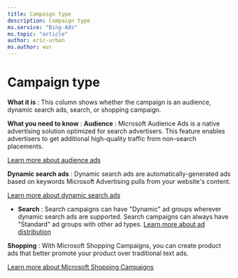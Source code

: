 ```yaml
---
title: Campaign type
description: Campaign type
ms.service: "Bing-Ads"
ms.topic: "article"
author: eric-urban
ms.author: eur
---
```


# Campaign type

**What it is** : This column shows whether the campaign is an audience, dynamic search ads, search, or shopping campaign.

**What you need to know** :
**Audience** : Microsoft Audience Ads is a native advertising solution optimized for search advertisers. This feature enables advertisers to get additional high-quality traffic from non-search placements.

[Learn more about audience ads](../hlp_BA_CONC_NativeAds.md)

**Dynamic search ads** : Dynamic search ads are automatically-generated ads based on keywords Microsoft Advertising pulls from your website's content.

[Learn more about dynamic search ads](../hlp_BA_CONC_DynamicSearchAds.md)

- **Search** : Search campaigns can have "Dynamic" ad groups wherever dynamic search ads are supported. Search campaigns can always have "Standard" ad groups with other ad types.
[Learn more about ad distribution](../hlp_BA_CONC_AboutAdDistribution.md)

**Shopping** : With Microsoft Shopping Campaigns, you can create product ads that better promote your product over traditional text ads.

[Learn more about Microsoft Shopping Campaigns](../hlp_BA_CONC_BSC_GetStarted.md)


